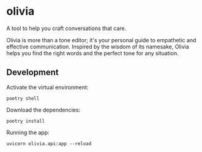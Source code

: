 # olivia
A tool to help you craft conversations that care.

Olivia is more than a tone editor; it's your personal guide to empathetic and effective communication. Inspired by the wisdom of its namesake, Olivia helps you find the right words and the perfect tone for any situation.


## Development

Activate the virtual environment:

```
poetry shell
```

Download the dependencies:

```
poetry install
```

Running the app:

```
uvicorn olivia.api:app --reload
```